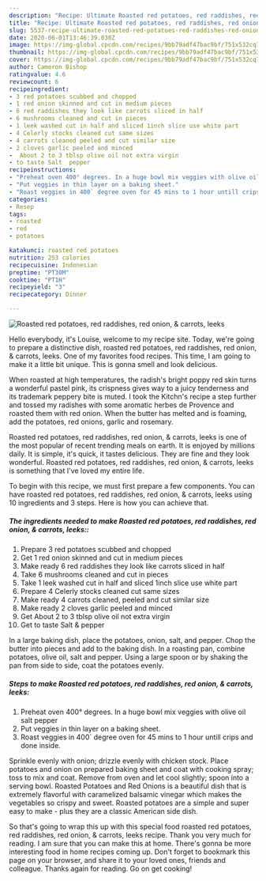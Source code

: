 ```yaml
---
description: "Recipe: Ultimate Roasted red potatoes, red raddishes, red onion, &amp;amp; carrots, leeks"
title: "Recipe: Ultimate Roasted red potatoes, red raddishes, red onion, &amp;amp; carrots, leeks"
slug: 5537-recipe-ultimate-roasted-red-potatoes-red-raddishes-red-onion-and-amp-carrots-leeks
date: 2020-06-01T13:46:39.030Z
image: https://img-global.cpcdn.com/recipes/9bb79adf47bac9bf/751x532cq70/roasted-red-potatoes-red-raddishes-red-onion-carrots-leeks-recipe-main-photo.jpg
thumbnail: https://img-global.cpcdn.com/recipes/9bb79adf47bac9bf/751x532cq70/roasted-red-potatoes-red-raddishes-red-onion-carrots-leeks-recipe-main-photo.jpg
cover: https://img-global.cpcdn.com/recipes/9bb79adf47bac9bf/751x532cq70/roasted-red-potatoes-red-raddishes-red-onion-carrots-leeks-recipe-main-photo.jpg
author: Cameron Bishop
ratingvalue: 4.6
reviewcount: 6
recipeingredient:
- 3 red potatoes scubbed and chopped
- 1 red onion skinned and cut in medium pieces
- 6 red raddishes they look like carrots sliced in half
- 6 mushrooms cleaned and cut in pieces
- 1 leek washed cut in half and sliced 1inch slice use white part
- 4 Celerly stocks cleaned cut same sizes
- 4 carrots cleaned peeled and cut similar size
- 2 cloves garlic peeled and minced
-  About 2 to 3 tblsp olive oil not extra virgin
- to taste Salt  pepper
recipeinstructions:
- "Preheat oven 400° degrees. In a huge bowl mix veggies with olive oil salt pepper"
- "Put veggies in thin layer on a baking sheet."
- "Roast veggies in 400` degree oven for 45 mins to 1 hour untill crips and done inside."
categories:
- Resep
tags:
- roasted
- red
- potatoes

katakunci: roasted red potatoes
nutrition: 253 calories
recipecuisine: Indonesian
preptime: "PT30M"
cooktime: "PT1H"
recipeyield: "3"
recipecategory: Dinner

---
```



![Roasted red potatoes, red raddishes, red onion, &amp; carrots, leeks](https://img-global.cpcdn.com/recipes/9bb79adf47bac9bf/751x532cq70/roasted-red-potatoes-red-raddishes-red-onion-carrots-leeks-recipe-main-photo.jpg)

Hello everybody, it's Louise, welcome to my recipe site. Today, we're going to prepare a distinctive dish, roasted red potatoes, red raddishes, red onion, &amp; carrots, leeks. One of my favorites food recipes. This time, I am going to make it a little bit unique. This is gonna smell and look delicious.

When roasted at high temperatures, the radish&#39;s bright poppy red skin turns a wonderful pastel pink, its crispness gives way to a juicy tenderness and its trademark peppery bite is muted. I took the Kitchn&#39;s recipe a step further and tossed my radishes with some aromatic herbes de Provence and roasted them with red onion. When the butter has melted and is foaming, add the potatoes, red onions, garlic and rosemary.

Roasted red potatoes, red raddishes, red onion, &amp; carrots, leeks is one of the most popular of recent trending meals on earth. It is enjoyed by millions daily. It is simple, it's quick, it tastes delicious. They are fine and they look wonderful. Roasted red potatoes, red raddishes, red onion, &amp; carrots, leeks is something that I've loved my entire life.


To begin with this recipe, we must first prepare a few components. You can have roasted red potatoes, red raddishes, red onion, &amp; carrots, leeks using 10 ingredients and 3 steps. Here is how you can achieve that.

##### The ingredients needed to make Roasted red potatoes, red raddishes, red onion, &amp; carrots, leeks::

1. Prepare 3 red potatoes scubbed and chopped
1. Get 1 red onion skinned and cut in medium pieces
1. Make ready 6 red raddishes they look like carrots sliced in half
1. Take 6 mushrooms cleaned and cut in pieces
1. Take 1 leek washed cut in half and sliced 1inch slice use white part
1. Prepare 4 Celerly stocks cleaned cut same sizes
1. Make ready 4 carrots cleaned, peeled and cut similar size
1. Make ready 2 cloves garlic peeled and minced
1. Get  About 2 to 3 tblsp olive oil not extra virgin
1. Get to taste Salt &amp; pepper


In a large baking dish, place the potatoes, onion, salt, and pepper. Chop the butter into pieces and add to the baking dish. In a roasting pan, combine potatoes, olive oil, salt and pepper. Using a large spoon or by shaking the pan from side to side, coat the potatoes evenly. 

##### Steps to make Roasted red potatoes, red raddishes, red onion, &amp; carrots, leeks:

1. Preheat oven 400° degrees. In a huge bowl mix veggies with olive oil salt pepper
1. Put veggies in thin layer on a baking sheet.
1. Roast veggies in 400` degree oven for 45 mins to 1 hour untill crips and done inside.


Sprinkle evenly with onion; drizzle evenly with chicken stock. Place potatoes and onion on prepared baking sheet and coat with cooking spray; toss to mix and coat. Remove from oven and let cool slightly; spoon into a serving bowl. Roasted Potatoes and Red Onions is a beautiful dish that is extremely flavorful with caramelized balsamic vinegar which makes the vegetables so crispy and sweet. Roasted potatoes are a simple and super easy to make - plus they are a classic American side dish. 

So that's going to wrap this up with this special food roasted red potatoes, red raddishes, red onion, &amp; carrots, leeks recipe. Thank you very much for reading. I am sure that you can make this at home. There's gonna be more interesting food in home recipes coming up. Don't forget to bookmark this page on your browser, and share it to your loved ones, friends and colleague. Thanks again for reading. Go on get cooking!
